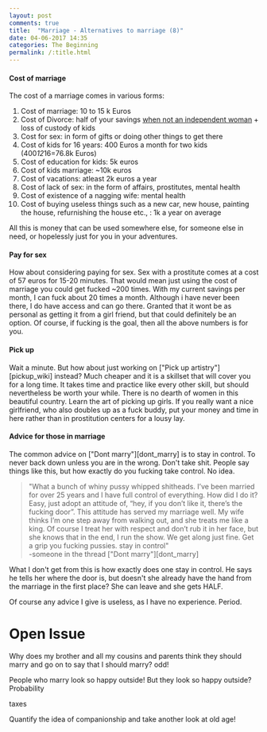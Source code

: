 ```yaml
---
layout: post
comments: true
title:  "Marriage - Alternatives to marriage (8)"
date: 04-06-2017 14:35
categories: The Beginning
permalink: /:title.html
---
```


<!-- 
#### Story so far
In this [blog post][marr_thej_4] we talked about sex and the associated probabilities of having sex(50 to 80 times a year) seems to be around 50%, after marriage. 

In this [blog post][marr_thej_5], we discussed briefly that the chances of one marrying an independent women are ~30%. Also, we recognize in the same post that the divorce rates as being ~50%
-->

#### Cost of marriage

The cost of a marriage comes in various forms:
1) Cost of marriage: 10 to 15 k Euros
2) Cost of Divorce: half of your savings [when not an independent woman][marr_thej_5] + loss of custody of kids
3) Cost for sex: in form of gifts or doing other things to get there
4) Cost of kids for 16 years: 400 Euros a month for two kids (400*12*16=76.8k Euros)
5) Cost of education for kids: 5k euros
6) Cost of kids marriage: ~10k euros
7) Cost of vacations: atleast 2k euros a year 
8) Cost of lack of sex: in the form of affairs, prostitutes, mental health
9) Cost of existence of a nagging wife: mental health
10) Cost of buying useless things such as a new car, new house, painting the house, refurnishing the house etc., : 1k a year on average

All this is money that can be used somewhere else, for someone else in need, or hopelessly just for you in your adventures. 

#### Pay for sex
How about considering paying for sex. Sex with a prostitute comes at a cost of 57 euros for 15-20 minutes. That would mean just using the cost of marriage you could get fucked ~200 times. With my current savings per month, I can fuck about 20 times a month. Although i have never been there, I do have access and can go there. Granted that it wont be as personal as getting it from a girl friend, but that could definitely be an option. Of course, if fucking is the goal, then all the above numbers is for you. 

#### Pick up
Wait a minute. But how about just working on ["Pick up artistry"][pickup_wiki] instead? Much cheaper and it is a skillset that will cover you for a long time. It takes time and practice like every other skill, but should nevertheless be worth your while. There is no dearth of women in this beautiful country. Learn the art of picking up girls. If you really want a nice girlfriend, who also doubles up as a fuck buddy, put your money and time in here rather than in prostitution centers for a lousy lay.

#### Advice for those in marriage
The common advice on ["Dont marry"][dont_marry] is to stay in control. To never back down unless you are in the wrong. Don't take shit. People say things like this, but how exactly do you fucking take control. No idea. 

>"What a bunch of whiny pussy whipped shitheads. I’ve been married for over 25 years and I have full control of everything. How did I do it? Easy, just adopt an attitude of, “hey, if you don’t like it, there’s the fucking door”. This attitude has served my marriage well. My wife thinks I’m one step away from walking out, and she treats me like a king. Of course I treat her with respect and don’t rub it in her face, but she knows that in the end, I run the show. We get along just fine. Get a grip you fucking pussies. stay in control"    
-someone in the thread ["Dont marry"][dont_marry]

What I don't get from this is how exactly does one stay in control. He says he tells her where the door is, but doesn't she already have the hand from the marriage in the first place? She can leave and she gets HALF. 

Of course any advice I give is useless, as I have no experience. Period.

# Open Issue
Why does my brother and all my cousins and parents think they should marry and go on to say that I should marry? odd!

People who marry look so happy outside! But they look so happy outside? Probability

taxes

Quantify the idea of companionship and take another look at old age!


[sex_stats]:http://healthresearchfunding.org/sexless-marriage-statistics/
[don't_marry]:https://dontmarry.wordpress.com/
[cryonics]:http://www.overcomingbias.com/2009/03/break-cryonics-down.html
[not_working]:http://mgtow.proboards.com/index.cgi?board=general&action=display&thread=415&page=1
[nl_mar_age]:http://www.iamexpat.nl/read-and-discuss/expat-page/news/the-dutch-getting-married-later-and-less-often
[daily_mail]:http://www.dailymail.co.uk/femail/article-3536424/How-times-week-REALLY-having-sex.html
[every_day]:https://www.everydayfamily.com/how-often-do-normal-couples-have-sex/
[wiki_divorce]:https://en.wikipedia.org/wiki/Divorce_demography
[scooby]:http://scoobysworkshop.com/bodybuilding-nutrition-made-simple/
[reddit_marr_men]:https://www.reddit.com/r/AskReddit/comments/31wlwy/serious_married_people_of_reddit_is_marriage_as/
[reddit_marr_men_2]:https://www.reddit.com/r/AskReddit/comments/473szp/why_men_hate_the_idea_of_marriage_so_much/
[reddit_marr_men_3]:https://www.reddit.com/r/AskReddit/comments/2ftvmj/married_men_post_here_if_you_hate_your_life_tell/
[marr_thej]:/marriage(2).html
[marr_thej_1]:/marriage(1).html
[marr_thej_2]:/marriage(2).html
[marr_thej_4]:/marriage(4).html
[marr_thej_5]:/marriage(5).html
